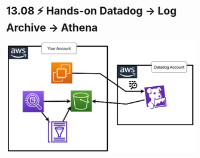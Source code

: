 # 13.08 ⚡ Hands-on Datadog -> Log Archive -> Athena

![](../imgs/e36035c2cb784f7ab4eb45e981bbdb1e.png)
